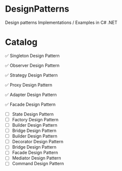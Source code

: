# DesignPatterns
Design patterns Implementations / Examples in C# .NET

# Catalog
✅ Singleton Design Pattern

✅ Observer Design Pattern

✅ Strategy Design Pattern

✅ Proxy Design Pattern

✅ Adapter Design Pattern

✅ Facade Design Pattern

- [ ] State Design Pattern
- [ ] Factory Design Pattern
- [ ] Builder Design Pattern
- [ ] Bridge Design Pattern
- [ ] Builder Design Pattern
- [ ] Decorator Design Pattern
- [ ] Bridge Design Pattern
- [ ] Facade Design Pattern
- [ ] Mediator Design Pattern
- [ ] Command Design Pattern
